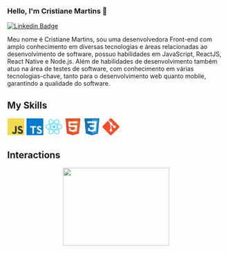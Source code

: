 







### Hello, I'm Cristiane Martins 👋

[![Linkedin Badge](https://img.shields.io/badge/-Cristiane%20Martins-3333cc?style=flat-square&logo=Linkedin&logoColor=white&link=https://www.linkedin.com/in/crissims/)](https://www.linkedin.com/in/crissims/)

Meu nome é Cristiane Martins, sou uma desenvolvedora Front-end com amplo conhecimento em diversas tecnologias e áreas relacionadas ao desenvolvimento de software, possuo habilidades em JavaScript, ReactJS, React Native e Node.js. Além de habilidades de desenvolvimento também atuo na área de testes de software, com conhecimento em várias tecnologias-chave, tanto para o desenvolvimento web quanto mobile, garantindo a qualidade do software.


## My Skills
<img src="https://raw.githubusercontent.com/devicons/devicon/master/icons/javascript/javascript-original.svg" alt="Javascript" width="40" height="40" style="max-width:100%;"></img>
<img src="https://raw.githubusercontent.com/devicons/devicon/master/icons/typescript/typescript-original.svg" alt="Typescript" width="40" height="40" style="max-width:100%;"></img>
<img src="https://raw.githubusercontent.com/devicons/devicon/master/icons/react/react-original.svg" alt="React" width="40" height="40" style="max-width:100%;"></img>
<img src="https://raw.githubusercontent.com/devicons/devicon/master/icons/html5/html5-original.svg" alt="Html" width="40" height="40" style="max-width:100%;"></img>
<img src="https://raw.githubusercontent.com/devicons/devicon/master/icons/css3/css3-original.svg" alt="Css" width="40" height="40" style="max-width:100%;"></img>
<img src="https://raw.githubusercontent.com/devicons/devicon/master/icons/git/git-original.svg" alt="Git" width="40" height="40" style="max-width:100%;"></img>


## Interactions

<div align="center">
<img height="180em" src="https://github-readme-stats.vercel.app/api/top-langs/?username=crissims&layout=compact&langs_count=10&theme=dark" width="69.75%"/>
</div>
